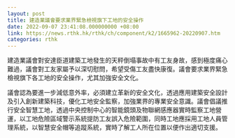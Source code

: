 ```yaml
---
layout: post
title: 建造業議會要求業界緊急檢視旗下工地的安全操作
date: 2022-09-07 23:41:08.000000000 +08:00
link: https://news.rthk.hk/rthk/ch/component/k2/1665962-20220907.htm
categories: rthk
---
```


建造業議會對安達臣道建築工地發生的天秤倒塌事故中有工友身故，感到極度痛心難過，議會對工友家屬予以深切慰問，希望受傷工友盡快康復。議會要求業界緊急檢視旗下各工地的安全操作，尤其加強安全文化。

議會認為要進一步減低意外率，必須建立革新的安全文化，透過應用建築安全設計及引入創新建築科技，優化工地安全監察，加強業界的專業安全意識。議會倡議推行安全智慧工地，透過中央控制中心的智能鏡頭及物聯網感應器實時監察工地營運，以工地危險區域警示系統提防工友誤入危險範圍，同時工地應採用工地人員管理系統，以智慧安全帽等追蹤系統，實時了解工人所在位置以便作出適切支援。
